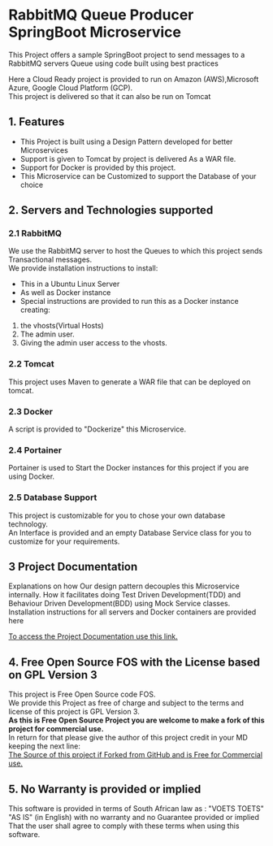 # RabbitMQ Queue Producer SpringBoot Microservice

This Project offers a sample SpringBoot project to send messages to a RabbitMQ servers Queue using code built using best practices

Here a Cloud Ready project is provided to run on Amazon (AWS),Microsoft Azure, Google Cloud Platform (GCP).  
This project is delivered so that it can also be run on Tomcat

## 1. Features 
  * This Project is built using a Design Pattern developed for better Microservices
  * Support is given to Tomcat by project is delivered As a WAR file.
  * Support for Docker is provided by this project.   
  * This Microservice can be Customized to support the Database of your choice

## 2. Servers and Technologies supported
### 2.1 RabbitMQ
We use the RabbitMQ server to host the Queues to which this project sends Transactional messages.   
We provide installation instructions to install:   
  * This in a Ubuntu Linux Server
  * As well as Docker instance 
  * Special instructions are provided to run this as a Docker instance creating:
 1. the vhosts(Virtual Hosts)
 2. The admin user.
 3. Giving the admin user access to the vhosts.  
    
### 2.2 Tomcat
This project uses Maven to generate a WAR file that can be deployed on tomcat.

### 2.3 Docker
A script is provided to "Dockerize" this Microservice.

### 2.4 Portainer
Portainer is used to Start the Docker instances for this project if you are using Docker.
  
### 2.5 Database Support
This project is customizable for you to chose your own database technology.   
An Interface is provided and an empty Database Service class for you to customize for your requirements. 
## 3 Project Documentation
Explanations on how Our design pattern decouples this Microservice internally. 
How it facilitates doing Test Driven Development(TDD) and Behaviour Driven Development(BDD) using Mock Service classes.
Installation instructions for all servers and Docker containers are provided here

[To access the Project Documentation use this link.](https://github.com/nic0michael/RabbitMQProducerMicroservice/blob/master/ProjectDocumentation.md)
 
## 4. Free Open Source FOS with the License based on GPL Version 3

This project is Free Open Source code FOS.   
We provide this Project as free of charge and subject to the terms and license of this project is GPL Version 3.   
**As this is Free Open Source Project you are welcome to make a fork of this project for commercial use.**   
In return for that please give the author of this project credit in your MD keeping the next line:   
[The Source of this project if Forked from GitHub and is Free for Commercial use.](https://github.com/nic0michael/RabbitMQProducerMicroservice)

## 5. No Warranty is provided or implied
This software is provided in terms of South African law as : "VOETS TOETS" "AS IS" (in English) with no warranty and no Guarantee provided or implied That the user shall agree to comply with these terms when using this software.

